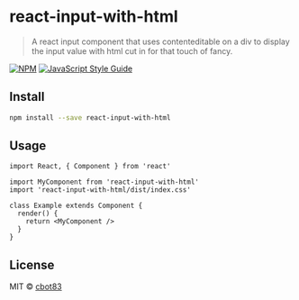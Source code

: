 # react-input-with-html

> A react input component that uses contenteditable on a div to display the input value with html cut in for that touch of fancy.

[![NPM](https://img.shields.io/npm/v/react-input-with-html.svg)](https://www.npmjs.com/package/react-input-with-html) [![JavaScript Style Guide](https://img.shields.io/badge/code_style-standard-brightgreen.svg)](https://standardjs.com)

## Install

```bash
npm install --save react-input-with-html
```

## Usage

```tsx
import React, { Component } from 'react'

import MyComponent from 'react-input-with-html'
import 'react-input-with-html/dist/index.css'

class Example extends Component {
  render() {
    return <MyComponent />
  }
}
```

## License

MIT © [cbot83](https://github.com/cbot83)
